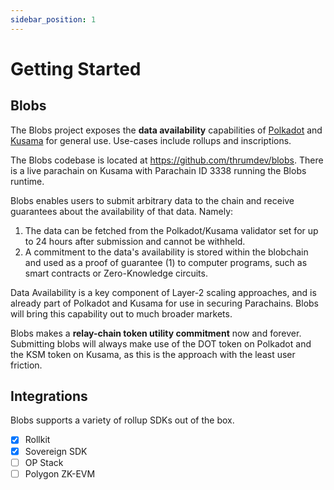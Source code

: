 ```yaml
---
sidebar_position: 1
---
```


# Getting Started

## Blobs

The Blobs project exposes the **data availability** capabilities of [Polkadot](https://polkadot.network) and [Kusama](https://kusama.network) for general use. Use-cases include rollups and inscriptions.

The Blobs codebase is located at https://github.com/thrumdev/blobs. There is a live parachain on Kusama with Parachain ID 3338 running the Blobs runtime.

Blobs enables users to submit arbitrary data to the chain and receive guarantees about the availability of that data. Namely:
  1. The data can be fetched from the Polkadot/Kusama validator set for up to 24 hours after submission and cannot be withheld.
  2. A commitment to the data's availability is stored within the blobchain and used as a proof of guarantee (1) to computer programs, such as smart contracts or Zero-Knowledge circuits.

Data Availability is a key component of Layer-2 scaling approaches, and is already part of Polkadot and Kusama for use in securing Parachains. Blobs will bring this capability out to much broader markets. 

Blobs makes a **relay-chain token utility commitment** now and forever. Submitting blobs will always make use of the DOT token on Polkadot and the KSM token on Kusama, as this is the approach with the least user friction.

## Integrations

Blobs supports a variety of rollup SDKs out of the box.
  - [x] Rollkit
  - [x] Sovereign SDK
  - [ ] OP Stack
  - [ ] Polygon ZK-EVM